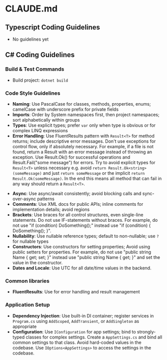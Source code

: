 # CLAUDE.md

<!-- 
## Architecture Overview
-->

## Typescript Coding Guidelines

- No guidelines yet

## C# Coding Guidelines

### Build & Test Commands

<!-- TODO add linters and formatting ? -->
- Build project: `dotnet build`

<!-- - Build main project (startup project core application) `dotnet build Dave.Agents/Dave.Agents.ImprintFetcher.csproj`
-->

### Code Style Guidelines

- **Naming**: Use PascalCase for classes, methods, properties, enums; camelCase with underscore prefix for private fields
- **Imports**: Order by System namespaces first, then project namespaces; sort alphabetically within groups
- **Types**: Use explicit types; prefer `var` only when type is obvious or for complex LINQ expressions
- **Error Handling**: Use FluentResults pattern with `Result<T>` for method returns; include descriptive error messages. Don't use exceptions for control flow, only if absolutely necessary. For example, if a file is not found, return a Result with an error message instead of throwing an exception. Use Result.Ok() for successful operations and Result.Fail("some message") for errors. Try to avoid explicit types for `Result<T>` unless necessary e.g. avoid `return Result.Ok<string>(someMessage)` and just `return someMessage` or the implicit `return Result.Ok(someMessage)`. In the end this means all method that can fail in any way should return a `Result<T>`.
<!--
- **Organization**: Follow CQRS pattern with Commands/Handlers; In the main project there should be a "Commands" folder. Inside that, there should be folders for each command e.g. "CreateUser". Inside that there should be two files " CreateUserRequest.cs" and "CreateUserHandler.cs". The request file should contain the request class and the handler file should contain the handler class. The handler class should implement the IRequestHandler interface from MediatR. The request class should implement the IRequest interface from MediatR. The request class should also contain a constructor that takes in all the required parameters for the command. The handler class should contain a constructor that takes in all the required dependencies for the command. The handler should implement IRequestHandler.
-->
- **Async**: Use async/await consistently; avoid blocking calls and sync-over-async patterns
- **Comments**: Use XML docs for public APIs; inline comments for implementation details; avoid regions
- **Brackets**: Use braces for all control structures, even single-line statements. Do not use IF-statements without braces. For example, do not use "if (condition) DoSomething();" instead use "if (condition) { DoSomething(); }".
- **Nullability**: Use nullable reference types; default to non-nullable; use `?` for nullable types
- **Constructors**: Use constructors for setting properties; Avoid using public setters for properties. For example, do not use "public string Name { get; set; }" instead use "public string Name { get; }" and set the value in the constructor.
- **Dates and Locale**: Use UTC for all date/time values in the backend.

### Common libraries

- **FluentResults**: Use for error handling and result management
<!-- - **MediatR**: Use for CQRS pattern implementation.

- **Sentry**: Use for error tracking and monitoring
- **Moq**: Use for unit testing; create mocks in test classes
- **Humanizer**: Use for string manipulation and formatting 
-->

### Application Setup

<!-- - **Program.cs**: Do NOT use the new minimal hosting model; configure services and middleware in a single `Program.cs` file
-->
- **Dependency Injection**: Use built-in DI container; register services in `Program.cs` using `AddScoped`, `AddTransient`, or `AddSingleton` as appropriate
- **Configuration**: Use `IConfiguration` for app settings; bind to strongly-typed classes for complex settings. Create a `AppSettings.cs` and bind all common settings to that class. Avoid hard-coded values in the codebase. Use `IOptions<AppSettings>` to access the settings in the codebase.
<!-- - **Logging**: Use built-in logging framework; configure logging in `Program.cs`; Log everything to the console in development. Only log warning and errors in production
-->
